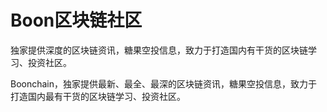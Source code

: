 # 

# Boon区块链社区

独家提供深度的区块链资讯，糖果空投信息，致力于打造国内有干货的区块链学习、投资社区。

Boonchain，独家提供最新、最全、最深的区块链资讯，糖果空投信息，致力于打造国内最有干货的区块链学习、投资社区。


